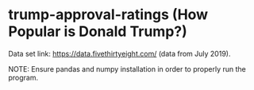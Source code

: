 # trump-approval-ratings (How Popular is Donald Trump?)

Data set link: https://data.fivethirtyeight.com/ (data from July 2019).

NOTE: Ensure pandas and numpy installation in order to properly run the program.
